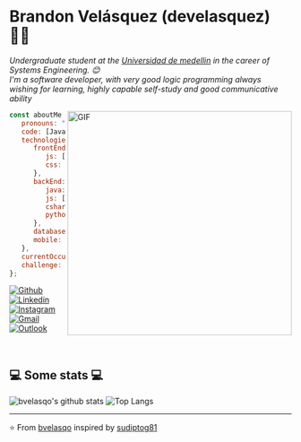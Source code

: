 # Brandon Velásquez (develasquez) 👨‍💻


<p><em>Undergraduate student at the <a href="https://udemedellin.edu.co">Universidad de medellin</a> in the career of Systems Engineering. 😊</br>
I'm a software developer, with very good logic programming always wishing for learning, highly capable self-study and good communicative ability </em></p>

<img align="right" alt="GIF" src="https://github.com/abhisheknaiidu/abhisheknaiidu/blob/master/code.gif?raw=true" width="400" height="400" />


```javascript
const aboutMe = {
   pronouns: "he" | "him",
   code: [Javascript, Typescript, HTML, CSS, Python, Java, CSharp, Dart],
   technologies: {
      frontEnd: {
         js: ["React", "Angular"],
         css: ["Bootstrap", "Material Design", "Semantic UI", "Grid"]
      },
      backEnd: {
         java: ["Spring"],
         js: [ "NestJS", "Express"],
         csharp: ["Asp.net Core"],
         python: ["Django", "Flask]
      },
      databases: ["MongoDB", "mySQL", "SQLServer", "Postgresql", "MySQL", "Sqlite"],
      mobile: ["Android", "Flutter"]
   },
   currentOccupation: ["last year student, open for job opportunities"],
   challenge: "I'm working to be a fullstack developer",
};
```


[![Github](https://img.shields.io/badge/-Github-000?style=flat&logo=Github&logoColor=white)](https://github.com/onimur)
[![Linkedin](https://img.shields.io/badge/-LinkedIn-blue?style=flat&logo=Linkedin&logoColor=white)](https://www.linkedin.com/in/murillo-comino-6124ab49/)
[![Instagram](https://img.shields.io/badge/-Instagram-c13584?style=flat&labelColor=c13584&logo=instagram&logoColor=white)](https://www.instagram.com/murillo_comino/)
[![Gmail](https://img.shields.io/badge/-Gmail-c14438?style=flat&logo=Gmail&logoColor=white)](mailto:murillo.comino@gmail.com)
[![Outlook](https://img.shields.io/badge/-Outlook-0078D4?style=flat&logo=Microsoft-Outlook&logoColor=white)](mailto:murillo_comino@hotmail.com)

</br>
<p><em>
</p></em>
<h2>💻 Some stats 💻</h2>

![bvelasqo's github stats](https://github-readme-stats.vercel.app/api?username=bvelasqo&show_icons=true&title_color=fff&icon_color=79ff97&text_color=9f9f9f&bg_color=151515)
![Top Langs](https://github-readme-stats.vercel.app/api/top-langs/?username=bvelasqo-hash&layout=compact)

---

⭐️ From [bvelasqo](https://github.com/bvelasqo) inspired by [sudiptog81](https://github.com/sudiptog81) 


